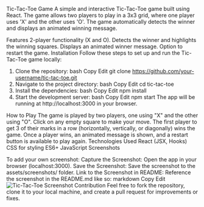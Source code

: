 Tic-Tac-Toe Game
A simple and interactive Tic-Tac-Toe game built using React. The game allows two players to play in a 3x3 grid, where one player uses 'X' and the other uses 'O'. The game automatically detects the winner and displays an animated winning message.

Features
2-player functionality (X and O).
Detects the winner and highlights the winning squares.
Displays an animated winner message.
Option to restart the game.
Installation
Follow these steps to set up and run the Tic-Tac-Toe game locally:

1. Clone the repository:
bash
Copy
Edit
git clone https://github.com/your-username/tic-tac-toe.git
2. Navigate to the project directory:
bash
Copy
Edit
cd tic-tac-toe
3. Install the dependencies:
bash
Copy
Edit
npm install
4. Start the development server:
bash
Copy
Edit
npm start
The app will be running at http://localhost:3000 in your browser.

How to Play
The game is played by two players, one using "X" and the other using "O".
Click on any empty square to make your move.
The first player to get 3 of their marks in a row (horizontally, vertically, or diagonally) wins the game.
Once a player wins, an animated message is shown, and a restart button is available to play again.
Technologies Used
React (JSX, Hooks)
CSS for styling
ES6+ JavaScript
Screenshots

To add your own screenshot:
Capture the Screenshot: Open the app in your browser (localhost:3000).
Save the Screenshot: Save the screenshot to the assets/screenshots/ folder.
Link to the Screenshot in README: Reference the screenshot in the README.md like so:
markdown
Copy
Edit
![Tic-Tac-Toe Screenshot](./assets/screenshots/game-screenshot.png)
Contribution
Feel free to fork the repository, clone it to your local machine, and create a pull request for improvements or fixes.